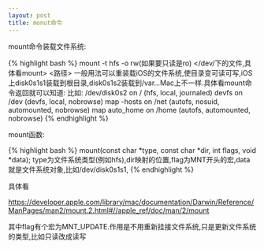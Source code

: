 ```yaml
---
layout: post
title: monut命令
---
```




mount命令装载文件系统:

{% highlight bash %}
 mount -t hfs -o rw(如果要只读是ro) </dev/下的文件,具体看mount> <路径>
一般用法可以重装载iOS的文件系统,使目录变可读可写,iOS上disk0s1s1装载到根目录,disk0s1s2装载到/var...Mac上不一样.具体看mount命令返回就可以知道:
比如:
/dev/disk0s2 on / (hfs, local, journaled)
devfs on /dev (devfs, local, nobrowse)
map -hosts on /net (autofs, nosuid, automounted, nobrowse)
map auto_home on /home (autofs, automounted, nobrowse)
{% endhighlight %}

mount函数:

{% highlight bash %}
mount(const char *type, const char *dir, int flags, void *data);
type为文件系统类型(例如hfs),dir映射的位置,flag为MNT开头的宏,data就是文件系统对象,比如/dev/disk0s1s1,
{% endhighlight %}

具体看

https://developer.apple.com/library/mac/documentation/Darwin/Reference/ManPages/man2/mount.2.html#//apple_ref/doc/man/2/mount

其中flag有个宏为MNT_UPDATE.作用是不用重新挂接文件系统,只是更新文件系统的类型,比如只读改成读写